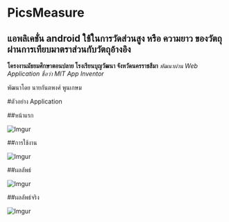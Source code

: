 # PicsMeasure
## แอพลิเคชั่น android ใช้ในการวัดส่วนสูง หรือ ความยาว ของวัตถุ ผ่านการเทียบมาตราส่วนกับวัตถุอ้างอิง
**โครงงานมัธยมศึกษาตอนปลาย โรงเรียนบุญวัฒนา จังหวัดนครราชสีมา**
*พัฒนาผ่าน Web Application ชื่อว่า MIT App Inventor*

พัฒนาโดย นายกันตพงศ์ พูนเกษม

#ตัวอย่าง Application

##หน้าแรก

![Imgur](https://i.imgur.com/jTHCD8sl.jpg)

##การใช้งาน

![Imgur](https://i.imgur.com/bMYMy1jl.jpg)

##ผลลัพธ์

![Imgur](https://i.imgur.com/6or9Hi0l.jpg)

##ผลลัพธ์จริง

![Imgur](https://i.imgur.com/Oh6D7Vll.jpg)
